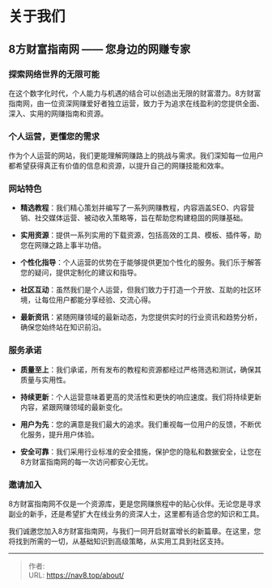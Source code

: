 # 关于我们




## 8方财富指南网 —— 您身边的网赚专家

### 探索网络世界的无限可能

在这个数字化时代，个人能力与机遇的结合可以创造出无限的财富潜力。8方财富指南网，由一位资深网赚爱好者独立运营，致力于为追求在线盈利的您提供全面、深入、实用的网赚指南和资源。

### 个人运营，更懂您的需求

作为个人运营的网站，我们更能理解网赚路上的挑战与需求。我们深知每一位用户都希望获得真正有价值的信息和资源，以提升自己的网赚技能和效率。

### 网站特色

- **精选教程**：我们精心策划并编写了一系列网赚教程，内容涵盖SEO、内容营销、社交媒体运营、被动收入策略等，旨在帮助您构建稳固的网赚基础。

- **实用资源**：提供一系列实用的下载资源，包括高效的工具、模板、插件等，助您在网赚之路上事半功倍。

- **个性化指导**：个人运营的优势在于能够提供更加个性化的服务。我们乐于解答您的疑问，提供定制化的建议和指导。

- **社区互动**：虽然我们是个人运营，但我们致力于打造一个开放、互助的社区环境，让每位用户都能分享经验、交流心得。

- **最新资讯**：紧随网赚领域的最新动态，为您提供实时的行业资讯和趋势分析，确保您始终站在知识前沿。

### 服务承诺

- **质量至上**：我们承诺，所有发布的教程和资源都经过严格筛选和测试，确保其质量与实用性。

- **持续更新**：个人运营意味着更高的灵活性和更快的响应速度。我们将持续更新内容，紧跟网赚领域的最新变化。

- **用户为先**：您的满意是我们最大的追求。我们重视每一位用户的反馈，不断优化服务，提升用户体验。

- **安全可靠**：我们采用行业标准的安全措施，保护您的隐私和数据安全，让您在8方财富指南网的每一次访问都安心无忧。

### 邀请加入

8方财富指南网不仅是一个资源库，更是您网赚旅程中的贴心伙伴。无论您是寻求副业的新手，还是希望扩大在线业务的资深人士，这里都有适合您的知识和工具。

我们诚邀您加入8方财富指南网，与我们一同开启财富增长的新篇章。在这里，您将找到所需的一切，从基础知识到高级策略，从实用工具到社区支持。




---

> 作者:   
> URL: https://nav8.top/about/  

